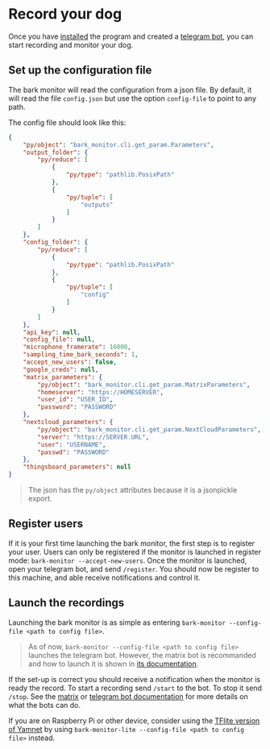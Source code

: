 # Record your dog

Once you have [installed](install.md) the program and created a [telegram bot](telegram_bot.md), you can start recording and monitor your dog.

## Set up the configuration file

The bark monitor will read the configuration from a json file.
By default, it will read the file `config.json` but use the option `config-file` to point to any path.

The config file should look like this:

```json
{
    "py/object": "bark_monitor.cli.get_param.Parameters",
    "output_folder": {
        "py/reduce": [
            {
                "py/type": "pathlib.PosixPath"
            },
            {
                "py/tuple": [
                    "outputs"
                ]
            }
        ]
    },
    "config_folder": {
        "py/reduce": [
            {
                "py/type": "pathlib.PosixPath"
            },
            {
                "py/tuple": [
                    "config"
                ]
            }
        ]
    },
    "api_key": null,
    "config_file": null,
    "microphone_framerate": 16000,
    "sampling_time_bark_seconds": 1,
    "accept_new_users": false,
    "google_creds": null,
    "matrix_parameters": {
        "py/object": "bark_monitor.cli.get_param.MatrixParameters",
        "homeserver": "https://HOMESERVER",
        "user_id": "USER_ID",
        "password": "PASSWORD"
    },
    "nextcloud_parameters": {
        "py/object": "bark_monitor.cli.get_param.NextCloudParameters",
        "server": "https://SERVER.URL",
        "user": "USERNAME",
        "passwd": "PASSWORD"
    },
    "thingsboard_parameters": null
}
```

> The json has the `py/object` attributes because it is a jsonpickle export.

## Register users

If it is your first time launching the bark monitor, the first step is to register your user.
Users can only be registered if the monitor is launched in register mode: `bark-monitor --accept-new-users`.
Once the monitor is launched, open your telegram bot, and send `/register`.
You should now be register to this machine, and able receive notifications and control it.

## Launch the recordings

Launching the bark monitor is as simple as entering `bark-monitor --config-file <path to config file>`.

> As of now, `bark-monitor --config-file <path to config file>` launches the telegram bot.
> However, the matrix bot is recommanded and how to launch it is shown in [its documentation](matrix_bot.md).

If the set-up is correct you should receive a notification when the monitor is ready the record.
To start a recording send `/start` to the bot.
To stop it send `/stop`.
See the [matrix](matrix_bot.md) or [telegram bot documentation](telegram_bot.md) for more details on what the bots can do.

If you are on Raspberry Pi or other device, consider using the [TFlite version of Yamnet](https://tfhub.dev/google/lite-model/yamnet/classification/tflite/1) by using `bark-monitor-lite --config-file <path to config file>` instead.
